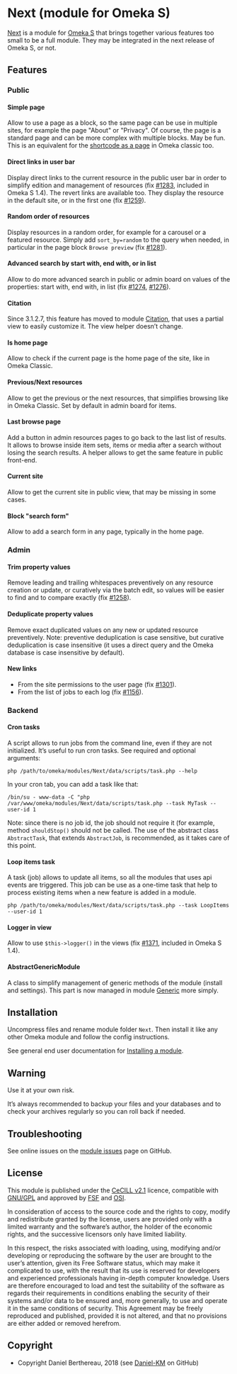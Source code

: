 Next (module for Omeka S)
=========================

[Next] is a module for [Omeka S] that brings together various features too small
to be a full module. They may be integrated in the next release of Omeka S, or
not.

Features
--------

### Public

#### Simple page

Allow to use a page as a block, so the same page can be use in multiple sites,
for example the page "About" or "Privacy". Of course, the page is a standard
page and can be more complex with multiple blocks. May be fun.
This is an equivalent for the [shortcode as a page] in Omeka classic too.

#### Direct links in user bar

Display direct links to the current resource in the public user bar in order to
simplify edition and management of resources (fix [#1283], included in Omeka S 1.4).
The revert links are available too. They display the resource in the default
site, or in the first one (fix [#1259]).

#### Random order of resources

Display resources in a random order, for example for a carousel or a featured
resource. Simply add `sort_by=random` to the query when needed, in particular
in the page block `Browse preview` (fix [#1281]).

#### Advanced search by start with, end with, or in list

Allow to do more advanced search in public or admin board on values of the
properties: start with, end with, in list (fix [#1274], [#1276]).

#### Citation

Since 3.1.2.7, this feature has moved to module [Citation], that uses a partial
view to easily customize it. The view helper doesn’t change.

#### Is home page

Allow to check if the current page is the home page of the site, like in Omeka Classic.

#### Previous/Next resources

Allow to get the previous or the next resources, that simplifies browsing like
in Omeka Classic. Set by default in admin board for items.

#### Last browse page

Add a button in admin resources pages to go back to the last list of results. It
allows to browse inside item sets, items or media after a search without losing
the search results. A helper allows to get the same feature in public front-end.

#### Current site

Allow to get the current site in public view, that may be missing in some cases.

#### Block "search form"

Allow to add a search form in any page, typically in the home page.

### Admin

#### Trim property values

Remove leading and trailing whitespaces preventively on any resource creation or
update, or curatively via the batch edit, so values will be easier to find and
to compare exactly (fix [#1258]).

#### Deduplicate property values

Remove exact duplicated values on any new or updated resource preventively.
Note: preventive deduplication is case sensitive, but curative deduplication is
case insensitive (it uses a direct query and the Omeka database is case
insensitive by default).

#### New links

- From the site permissions to the user page (fix [#1301]).
- From the list of jobs to each log (fix [#1156]).

### Backend

#### Cron tasks

A script allows to run jobs from the command line, even if they are not
initialized. It’s useful to run cron tasks. See required and optional arguments:

```
php /path/to/omeka/modules/Next/data/scripts/task.php --help
```

In your cron tab, you can add a task like that:

```
/bin/su - www-data -C "php /var/www/omeka/modules/Next/data/scripts/task.php --task MyTask --user-id 1
```

Note: since there is no job id, the job should not require it (for example,
method `shouldStop()` should not be called. The use of the abstract class `AbstractTask`,
that extends `AbstractJob`, is recommended, as it takes care of this point.

#### Loop items task

A task (job) allows to update all items, so all the modules that uses api events
are triggered. This job can be use as a one-time task that help to process
existing items when a new feature is added in a module.

```
php /path/to/omeka/modules/Next/data/scripts/task.php --task LoopItems --user-id 1
```

#### Logger in view

Allow to use `$this->logger()` in the views (fix [#1371], included in Omeka S 1.4).

#### AbstractGenericModule

A class to simplify management of generic methods of the module (install and
settings). This part is now managed in module [Generic] more simply.


Installation
------------

Uncompress files and rename module folder `Next`. Then install it like any
other Omeka module and follow the config instructions.

See general end user documentation for [Installing a module].


Warning
-------

Use it at your own risk.

It’s always recommended to backup your files and your databases and to check
your archives regularly so you can roll back if needed.


Troubleshooting
---------------

See online issues on the [module issues] page on GitHub.


License
-------

This module is published under the [CeCILL v2.1] licence, compatible with
[GNU/GPL] and approved by [FSF] and [OSI].

In consideration of access to the source code and the rights to copy, modify and
redistribute granted by the license, users are provided only with a limited
warranty and the software’s author, the holder of the economic rights, and the
successive licensors only have limited liability.

In this respect, the risks associated with loading, using, modifying and/or
developing or reproducing the software by the user are brought to the user’s
attention, given its Free Software status, which may make it complicated to use,
with the result that its use is reserved for developers and experienced
professionals having in-depth computer knowledge. Users are therefore encouraged
to load and test the suitability of the software as regards their requirements
in conditions enabling the security of their systems and/or data to be ensured
and, more generally, to use and operate it in the same conditions of security.
This Agreement may be freely reproduced and published, provided it is not
altered, and that no provisions are either added or removed herefrom.


Copyright
---------

* Copyright Daniel Berthereau, 2018 (see [Daniel-KM] on GitHub)


[Omeka S]: https://omeka.org/s
[Next]: https://github.com/Daniel-KM/Omeka-S-module-Next
[shortcode as a page]: https://github.com/omeka/plugin-SimplePages/pull/24
[#1156]: https://github.com/omeka/omeka-s/issues/1156
[#1258]: https://github.com/omeka/omeka-s/issues/1258
[#1259]: https://github.com/omeka/omeka-s/issues/1259
[#1274]: https://github.com/omeka/omeka-s/issues/1274
[#1276]: https://github.com/omeka/omeka-s/issues/1276
[#1281]: https://github.com/omeka/omeka-s/issues/1281
[#1283]: https://github.com/omeka/omeka-s/issues/1283
[#1301]: https://github.com/omeka/omeka-s/issues/1301
[#1371]: https://github.com/omeka/omeka-s/issues/1371
[Citation]: https://github.com/Daniel-KM/Omeka-S-module-Citation
[Generic]: https://github.com/Daniel-KM/Omeka-S-module-Generic
[Installing a module]: http://dev.omeka.org/docs/s/user-manual/modules/#installing-modules
[module issues]: https://github.com/Daniel-KM/Omeka-S-module-Next/issues
[CeCILL v2.1]: https://www.cecill.info/licences/Licence_CeCILL_V2.1-en.html
[GNU/GPL]: https://www.gnu.org/licenses/gpl-3.0.html
[FSF]: https://www.fsf.org
[OSI]: http://opensource.org
[MIT]: http://http://opensource.org/licenses/MIT
[Daniel-KM]: https://github.com/Daniel-KM "Daniel Berthereau"
